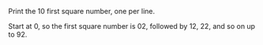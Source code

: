 Print the 10 first square number, one per line.

Start at 0, so the first square number is 02, followed by 12, 22, and so on up to 92.